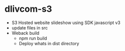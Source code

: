 # dlivcom-s3
* S3 Hosted website slideshow using SDK javascript v3
* update files in src
* Weback build
  * npm run build
  * Deploy whats in dist directory
